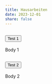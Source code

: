 ```yaml
---
title: Hausarbeiten
date: 2023-12-01
share: false
---
```


<html>
<head>
  <meta charset="utf-8">
  <meta name="viewport" content="width=device-width,initial-scale=1">
  <link href="https://cdn.jsdelivr.net/npm/bootstrap@5.3.2/dist/css/bootstrap.min.css" rel="stylesheet">
</head>
<body class="p-4">

<div class="accordion" id="testAccordion">
  <div class="accordion-item">
    <h2 class="accordion-header" id="h1">
      <button class="accordion-button" type="button" data-bs-toggle="collapse" data-bs-target="#c1">
        Test 1
      </button>
    </h2>
    <div id="c1" class="accordion-collapse collapse show" data-bs-parent="#testAccordion">
      <div class="accordion-body">Body 1</div>
    </div>
  </div>
  <div class="accordion-item">
    <h2 class="accordion-header" id="h2">
      <button class="accordion-button collapsed" type="button" data-bs-toggle="collapse" data-bs-target="#c2">
        Test 2
      </button>
    </h2>
    <div id="c2" class="accordion-collapse collapse" data-bs-parent="#testAccordion">
      <div class="accordion-body">Body 2</div>
    </div>
  </div>
</div>

<script src="https://cdn.jsdelivr.net/npm/bootstrap@5.3.2/dist/js/bootstrap.bundle.min.js"></script>
</body>
</html>
